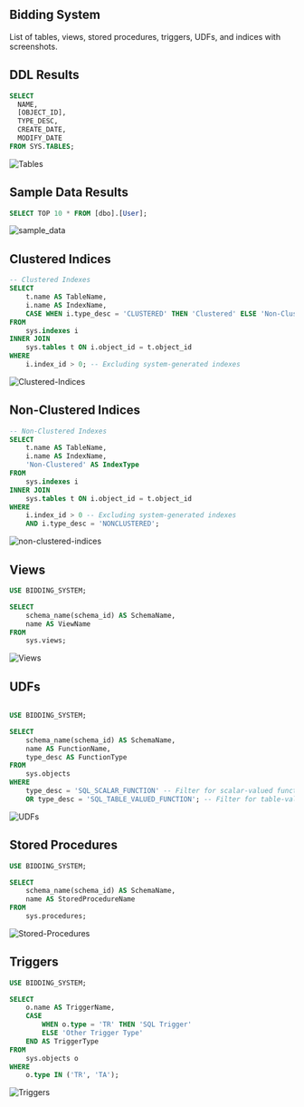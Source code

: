 ## Bidding System

List of tables, views, stored procedures, triggers, UDFs, and indices with screenshots.

## DDL Results

```sql
SELECT 
  NAME, 
  [OBJECT_ID], 
  TYPE_DESC, 
  CREATE_DATE, 
  MODIFY_DATE 
FROM SYS.TABLES;
```

![Tables](images/tables.png)

## Sample Data Results

```sql
SELECT TOP 10 * FROM [dbo].[User];
```

![sample_data](images/sample_data.png)

## Clustered Indices

```sql
-- Clustered Indexes
SELECT 
    t.name AS TableName,
    i.name AS IndexName,
    CASE WHEN i.type_desc = 'CLUSTERED' THEN 'Clustered' ELSE 'Non-Clustered' END AS IndexType
FROM 
    sys.indexes i
INNER JOIN 
    sys.tables t ON i.object_id = t.object_id
WHERE 
    i.index_id > 0; -- Excluding system-generated indexes
```

![Clustered-Indices](images/clustered-indices.png)

## Non-Clustered Indices

```sql
-- Non-Clustered Indexes
SELECT 
    t.name AS TableName,
    i.name AS IndexName,
    'Non-Clustered' AS IndexType
FROM 
    sys.indexes i
INNER JOIN 
    sys.tables t ON i.object_id = t.object_id
WHERE 
    i.index_id > 0 -- Excluding system-generated indexes
    AND i.type_desc = 'NONCLUSTERED';
```

![non-clustered-indices](images/non-clustered-indices.png)

## Views

```sql
USE BIDDING_SYSTEM;

SELECT 
    schema_name(schema_id) AS SchemaName,
    name AS ViewName
FROM 
    sys.views;
```

![Views](images/views.png)

## UDFs

```sql

USE BIDDING_SYSTEM;

SELECT 
    schema_name(schema_id) AS SchemaName,
    name AS FunctionName,
    type_desc AS FunctionType
FROM 
    sys.objects
WHERE 
    type_desc = 'SQL_SCALAR_FUNCTION' -- Filter for scalar-valued functions
    OR type_desc = 'SQL_TABLE_VALUED_FUNCTION'; -- Filter for table-valued functions
```

![UDFs](images/udfs.png)

## Stored Procedures

```sql
USE BIDDING_SYSTEM; 

SELECT 
    schema_name(schema_id) AS SchemaName,
    name AS StoredProcedureName
FROM 
    sys.procedures;

```

![Stored-Procedures](images/stored-procedures.png)

## Triggers

```sql
USE BIDDING_SYSTEM;

SELECT 
    o.name AS TriggerName,
    CASE 
        WHEN o.type = 'TR' THEN 'SQL Trigger'
        ELSE 'Other Trigger Type'
    END AS TriggerType
FROM 
    sys.objects o
WHERE 
    o.type IN ('TR', 'TA');
```


![Triggers](images/triggers.png)
